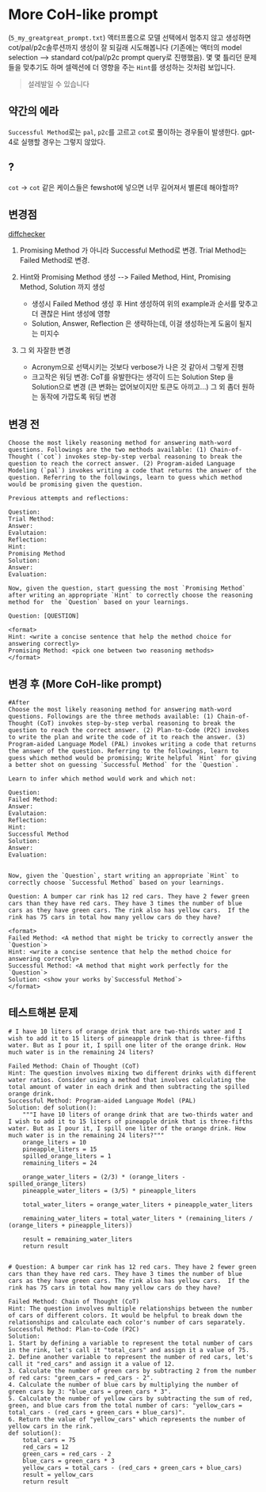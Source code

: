 # More CoH-like prompt 
(`5_my_greatgreat_prompt.txt`)
액터프롬으로 모델 선택에서 멈추지 않고 생성하면 cot/pal/p2c솔루션까지 생성이 잘 되길래 시도해봅니다 (기존에는 액터의 model selection --> standard cot/pal/p2c prompt query로 진행했음). 몇 몇 틀리던 문제들을 맞추기도 하며 셀렉션에 더 영향을 주는 `Hint`를 생성하는 것처럼 보입니다.
> 설레발일 수 있습니다

## 약간의 에라
`Successful Method`로는 `pal`, `p2c`를 고르고 `cot`로 풀이하는 경우들이 발생한다. gpt-4로 실행할 경우는 그렇지 않았다.

## ?
`cot` -> `cot` 같은 케이스들은 fewshot에 넣으면 너무 길어져서 별론데 해야할까?


## 변경점
[diffchecker](https://www.diffchecker.com/yEXqtICX/)

1. Promising Method 가 아니라 Successful Method로 변경. Trial Method는 Failed Method로 변경.
2. Hint와 Promising Method 생성 --> Failed Method, Hint, Promising Method, Solution 까지 생성 
    - 생성시 Failed Method 생성 후 Hint 생성하여 위의 example과 순서를 맞추고 더 괜찮은 Hint 생성에 영향
    - Solution, Answer, Reflection 은 생략하는데, 이걸 생성하는게 도움이 될지는 미지수

3. 그 외 자잘한 변경
    - Acronym으로 선택시키는 것보다 verbose가 나은 것 같아서 그렇게 진행
    - 크고작은 워딩 변경: CoT를 유발한다는 생각이 드는 Solution Step 을 Solution으로 변경 (큰 변화는 없어보이지만 토큰도 아끼고...) 그 외 좀더 원하는 동작에 가깝도록 워딩 변경 

## 변경 전
```
Choose the most likely reasoning method for answering math-word questions. Followings are the two methods available: (1) Chain-of-Thought (`cot`) invokes step-by-step verbal reasoning to break the question to reach the correct answer. (2) Program-aided Language Modeling (`pal`) invokes writing a code that returns the answer of the question. Referring to the followings, learn to guess which method would be promising given the question. 

Previous attempts and reflections:

Question: 
Trial Method: 
Answer: 
Evalutaion: 
Reflection: 
Hint: 
Promising Method
Solution: 
Answer: 
Evaluation: 

Now, given the question, start guessing the most `Promising Method` after writing an appropriate `Hint` to correctly choose the reasoning method for  the `Question` based on your learnings. 

Question: [QUESTION]

<format>
Hint: <write a concise sentence that help the method choice for answering correctly>
Promising Method: <pick one between two reasoning methods> 
</format>
```

## 변경 후 (More CoH-like prompt)
```
#After
Choose the most likely reasoning method for answering math-word questions. Followings are the three methods available: (1) Chain-of-Thought (CoT) invokes step-by-step verbal reasoning to break the question to reach the correct answer. (2) Plan-to-Code (P2C) invokes to write the plan and write the code of it to reach the answer. (3) Program-aided Language Model (PAL) invokes writing a code that returns the answer of the question. Referring to the followings, learn to guess which method would be promising; Write helpful `Hint` for giving a better shot on guessing `Successful Method` for the `Question`. 

Learn to infer which method would work and which not:

Question: 
Failed Method: 
Answer: 
Evalutaion: 
Reflection: 
Hint: 
Successful Method
Solution: 
Answer: 
Evaluation: 


Now, given the `Question`, start writing an appropriate `Hint` to correctly choose `Successful Method` based on your learnings.

Question: A bumper car rink has 12 red cars. They have 2 fewer green cars than they have red cars. They have 3 times the number of blue cars as they have green cars. The rink also has yellow cars.  If the rink has 75 cars in total how many yellow cars do they have?

<format>
Failed Method: <A method that might be tricky to correctly answer the `Question`>
Hint: <write a concise sentence that help the method choice for answering correctly>
Successful Method: <A method that might work perfectly for the `Question`> 
Solution: <show your works by`Successful Method`>
</format>
```


## 테스트해본 문제 
```
# I have 10 liters of orange drink that are two-thirds water and I wish to add it to 15 liters of pineapple drink that is three-fifths water. But as I pour it, I spill one liter of the orange drink. How much water is in the remaining 24 liters?

Failed Method: Chain of Thought (CoT)
Hint: The question involves mixing two different drinks with different water ratios. Consider using a method that involves calculating the total amount of water in each drink and then subtracting the spilled orange drink.
Successful Method: Program-aided Language Model (PAL)
Solution: def solution():
    """I have 10 liters of orange drink that are two-thirds water and I wish to add it to 15 liters of pineapple drink that is three-fifths water. But as I pour it, I spill one liter of the orange drink. How much water is in the remaining 24 liters?"""
    orange_liters = 10
    pineapple_liters = 15
    spilled_orange_liters = 1
    remaining_liters = 24
    
    orange_water_liters = (2/3) * (orange_liters - spilled_orange_liters)
    pineapple_water_liters = (3/5) * pineapple_liters
    
    total_water_liters = orange_water_liters + pineapple_water_liters
    
    remaining_water_liters = total_water_liters * (remaining_liters / (orange_liters + pineapple_liters))
    
    result = remaining_water_liters
    return result


# Question: A bumper car rink has 12 red cars. They have 2 fewer green cars than they have red cars. They have 3 times the number of blue cars as they have green cars. The rink also has yellow cars.  If the rink has 75 cars in total how many yellow cars do they have?

Failed Method: Chain of Thought (CoT)
Hint: The question involves multiple relationships between the number of cars of different colors. It would be helpful to break down the relationships and calculate each color's number of cars separately.
Successful Method: Plan-to-Code (P2C)
Solution: 
1. Start by defining a variable to represent the total number of cars in the rink, let's call it "total_cars" and assign it a value of 75.
2. Define another variable to represent the number of red cars, let's call it "red_cars" and assign it a value of 12.
3. Calculate the number of green cars by subtracting 2 from the number of red cars: "green_cars = red_cars - 2".
4. Calculate the number of blue cars by multiplying the number of green cars by 3: "blue_cars = green_cars * 3".
5. Calculate the number of yellow cars by subtracting the sum of red, green, and blue cars from the total number of cars: "yellow_cars = total_cars - (red_cars + green_cars + blue_cars)".
6. Return the value of "yellow_cars" which represents the number of yellow cars in the rink.
def solution():
    total_cars = 75
    red_cars = 12
    green_cars = red_cars - 2
    blue_cars = green_cars * 3
    yellow_cars = total_cars - (red_cars + green_cars + blue_cars)
    result = yellow_cars
    return result

```